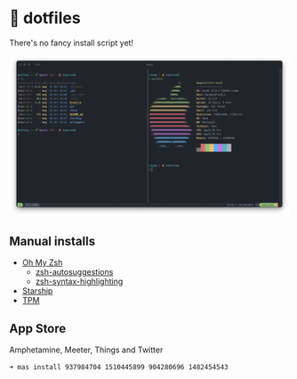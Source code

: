 # 🤖 dotfiles

There's no fancy install script yet!

![Terminal screenshot](img/terminal.png)

## Manual installs

* [Oh My Zsh](https://github.com/ohmyzsh/ohmyzsh)
  * [zsh-autosuggestions](https://github.com/zsh-users/zsh-autosuggestions)
  * [zsh-syntax-highlighting](https://github.com/zsh-users/zsh-syntax-highlighting)
* [Starship](https://starship.rs/guide/#%F0%9F%9A%80-installation)
* [TPM](https://github.com/tmux-plugins/tpm)

## App Store

Amphetamine, Meeter, Things and Twitter

```console
➜ mas install 937984704 1510445899 904280696 1482454543
```
